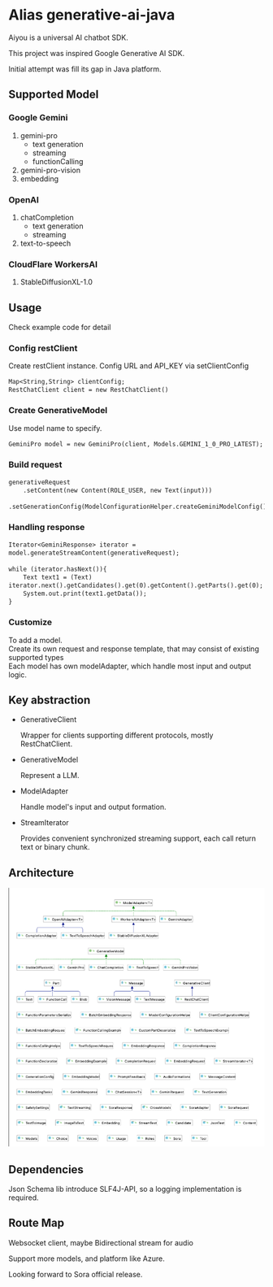 # Alias generative-ai-java

Aiyou is a universal AI chatbot SDK.

This project was inspired Google Generative AI SDK.

Initial attempt was fill its gap in  Java platform.




## Supported Model

### Google Gemini

1. gemini-pro  
   - text generation
   - streaming
   - functionCalling
2. gemini-pro-vision
3. embedding

### OpenAI

1. chatCompletion
   - text generation
   - streaming
2. text-to-speech

### CloudFlare WorkersAI

1. StableDiffusionXL-1.0



## Usage

Check example code for detail

### Config restClient

Create restClient instance. Config URL and API_KEY via setClientConfig

    Map<String,String> clientConfig;
    RestChatClient client = new RestChatClient()

### Create GenerativeModel

Use model name to specify.  

    GeminiPro model = new GeminiPro(client, Models.GEMINI_1_0_PRO_LATEST);

### Build request

    generativeRequest
        .setContent(new Content(ROLE_USER, new Text(input)))
        .setGenerationConfig(ModelConfigurationHelper.createGeminiModelConfig()); 

### Handling response

    Iterator<GeminiResponse> iterator = model.generateStreamContent(generativeRequest);
    
    while (iterator.hasNext()){
        Text text1 = (Text) iterator.next().getCandidates().get(0).getContent().getParts().get(0);
        System.out.print(text1.getData());  
    }

### Customize

To add a model.   
Create its own request and response template, that may consist of existing supported types   
Each model has own modelAdapter, which handle most input and output logic.


## Key abstraction

- GenerativeClient  

    Wrapper for clients supporting different protocols, mostly RestChatClient.
     
    

- GenerativeModel

    Represent a LLM.


- ModelAdapter

    Handle model's input and output formation.  



- StreamIterator   

    Provides convenient synchronized streaming support, each call return text or binary chunk. 

## Architecture       
![architecture](./uml.png)

## Dependencies

Json Schema lib introduce SLF4J-API, so a logging implementation is required.



## Route Map

Websocket client, maybe Bidirectional stream for audio

Support more models, and platform like Azure. 

Looking forward to Sora official release.

